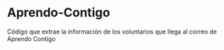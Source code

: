# Aprendo-Contigo
Código que extrae la información de los voluntarios que llega al correo de Aprendo Contigo
